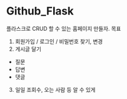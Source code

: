 # Github_Flask

플라스크로 CRUD 할 수 있는 홈페이지 만들자.
목표
1. 회원가입 / 로그인 / 비밀번호 찾기, 변경
2. 게시글 달기
  - 질문
  - 답변
  - 댓글
3. 일일 조회수, 오는 사람 등 알 수 있게
